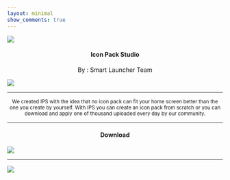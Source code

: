 ```yaml
---
layout: minimal
show_comments: true
---
```


![](https://is.gd/Ja8SbJ)

<h4> <p align="center"> Icon Pack Studio </p> </h4>

<p align="center"> By : Smart Launcher Team </p>

![](https://img.shields.io/badge/dynamic/json?label=Version&color=success&labelColor=success&style=for-the-badge&query=%24%5B"ginlemon.iconpackstudio.apk"%5D&url=https%3A%2F%2Fis.gd%2F2wPvAM)

---

<p align="center"> <sub>
We created IPS with the idea that no icon pack can fit your home screen better than the one you create by yourself. With IPS you can create an icon pack from scratch or you can download and apply one of thousand uploaded every day by our community.
</sub> </p>

---

<h4> <p align="center"> Download </p> </h4>

[![](https://is.gd/3QQy7N)](https://is.gd/7tVEGR)

---

![](https://is.gd/uVvIMS)
